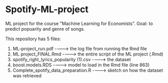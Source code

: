 # Spotify-ML-project
ML project for the course "Machine Learning for Economists". 
Goal: to predict popuarity and genre of songs.

This repository has 5 files:
1. ML-project_run.pdf ----> the log file from running the Rmd file
1. ML project_FINAL.Rmd ----> the entire script of the ML project (.Rmd) 
2. spotify_right_lyrics_popularity (1).csv ----> the dataset
3. boost.models.RDS ----> model to load in the Rmd file (line 863)
4. Complete_spotify_data_preparation.R ----> sketch on how the dataset was retrieved
